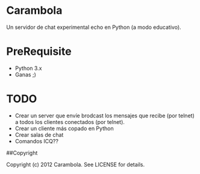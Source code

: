 Carambola
=========
Un servidor de chat experimental echo en Python (a modo educativo).

PreRequisite
===============

* Python 3.x
* Ganas ;)


TODO
====
- Crear un server que envíe brodcast los mensajes que recibe (por telnet) a
todos los clientes conectados (por telnet).
- Crear un cliente más copado en Python
- Crear salas de chat
- Comandos ICQ??

##Copyright

Copyright (c) 2012 Carambola. See LICENSE for details.

